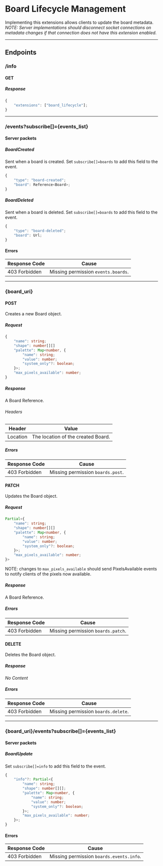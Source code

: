Board Lifecycle Management
==========================
Implementing this extensions allows clients to update the board metadata.
*NOTE: Server implementations should disconnect socket connections on metadata changes if that connection does not have this extension enabled.*

--------------------------------------------------------------------------------

## Endpoints

### /info
#### GET
##### Response
```typescript
{
	"extensions": ["board_lifecycle"];
}
```

--------------------------------------------------------------------------------

### /events?subscribe[]={events_list}
#### Server packets
##### BoardCreated
Sent when a board is created.
Set `subscribe[]=boards` to add this field to the event.
```typescript
{
	"type": "board-created";
	"board": Reference<Board>;
}
```
##### BoardDeleted
Sent when a board is deleted.
Set `subscribe[]=boards` to add this field to the event.
```typescript
{
	"type": "board-deleted";
	"board": Url;
}
```
#### Errors
| Response Code | Cause                               |
|---------------|-------------------------------------|
| 403 Forbidden | Missing permission `events.boards`. |

--------------------------------------------------------------------------------

### {board_uri}
#### POST
Creates a new Board object.
##### Request
```typescript
{
	"name": string;
	"shape": number[][]
	"palette": Map<number, {
		"name": string;
		"value": number;
		"system_only"?: boolean;
	}>;
	"max_pixels_available": number;
}
```
##### Response
A Board Reference.
###### Headers
| Header   | Value                              |
|----------|------------------------------------|
| Location | The location of the created Board. |
##### Errors
| Response Code | Cause                             |
|---------------|-----------------------------------|
| 403 Forbidden | Missing permission `boards.post`. |

#### PATCH
Updates the Board object.
##### Request
```typescript
Partial<{
	"name": string;
	"shape": number[][]
	"palette": Map<number, {
		"name": string;
		"value": number;
		"system_only"?: boolean;
	}>;
	"max_pixels_available": number;
}>
```
NOTE: changes to `max_pixels_available` should send PixelsAvailable events to
notify clients of the pixels now available.
##### Response
A Board Reference.
##### Errors
| Response Code | Cause                              |
|---------------|------------------------------------|
| 403 Forbidden | Missing permission `boards.patch`. |

#### DELETE
Deletes the Board object.
##### Response
*No Content*
##### Errors
| Response Code | Cause                               |
|---------------|-------------------------------------|
| 403 Forbidden | Missing permission `boards.delete`. |

--------------------------------------------------------------------------------

### {board_uri}/events?subscribe[]={events_list}
#### Server packets
##### BoardUpdate
Set `subscribe[]=info` to add this field to the event.
```typescript
{
	"info"?: Partial<{
		"name": string;
		"shape": number[][];
		"palette": Map<number, {
			"name": string;
			"value": number;
			"system_only"?: boolean;
		}>;
		"max_pixels_available": number;
	}>;
}
```
#### Errors
| Response Code | Cause                                    |
|---------------|------------------------------------------|
| 403 Forbidden | Missing permission `boards.events.info`. |